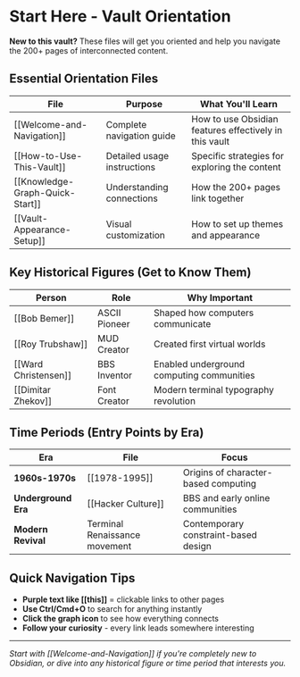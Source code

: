 # Start Here - Vault Orientation

**New to this vault?** These files will get you oriented and help you navigate the 200+ pages of interconnected content.

## Essential Orientation Files

| File | Purpose | What You'll Learn |
|------|---------|-------------------|
| [[Welcome-and-Navigation]] | Complete navigation guide | How to use Obsidian features effectively in this vault |
| [[How-to-Use-This-Vault]] | Detailed usage instructions | Specific strategies for exploring the content |
| [[Knowledge-Graph-Quick-Start]] | Understanding connections | How the 200+ pages link together |
| [[Vault-Appearance-Setup]] | Visual customization | How to set up themes and appearance |

## Key Historical Figures (Get to Know Them)

| Person | Role | Why Important |
|--------|------|---------------|
| [[Bob Bemer]] | ASCII Pioneer | Shaped how computers communicate |
| [[Roy Trubshaw]] | MUD Creator | Created first virtual worlds |
| [[Ward Christensen]] | BBS Inventor | Enabled underground computing communities |
| [[Dimitar Zhekov]] | Font Creator | Modern terminal typography revolution |

## Time Periods (Entry Points by Era)

| Era | File | Focus |
|-----|------|-------|
| **1960s-1970s** | [[1978-1995]] | Origins of character-based computing |
| **Underground Era** | [[Hacker Culture]] | BBS and early online communities |
| **Modern Revival** | Terminal Renaissance movement | Contemporary constraint-based design |

## Quick Navigation Tips

- **Purple text like [[this]]** = clickable links to other pages
- **Use Ctrl/Cmd+O** to search for anything instantly  
- **Click the graph icon** to see how everything connects
- **Follow your curiosity** - every link leads somewhere interesting

---

*Start with [[Welcome-and-Navigation]] if you're completely new to Obsidian, or dive into any historical figure or time period that interests you.*